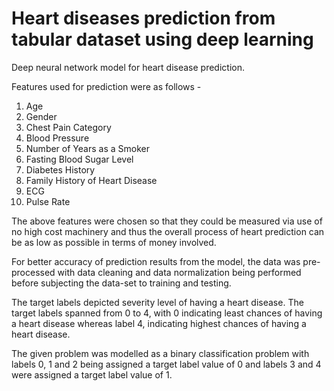# Heart diseases prediction from tabular dataset using deep learning
Deep neural network model for heart disease prediction.

Features used for prediction were as follows - 
1) Age
2) Gender
3) Chest Pain Category
4) Blood Pressure
5) Number of Years as a Smoker
6) Fasting Blood Sugar Level
7) Diabetes History
8) Family History of Heart Disease
9) ECG
10) Pulse Rate

The above features were chosen so that they could be measured via use of no high cost machinery and thus the overall process of heart prediction can be as low as possible in terms of money involved.

For better accuracy of prediction results from the model, the data was pre-processed with data cleaning and data normalization being performed before subjecting the data-set to training and testing.

The target labels depicted severity level of having a heart disease. The target labels spanned from 0 to 4, with 0 indicating least chances of having a heart disease whereas label 4, indicating highest chances of having a heart disease.

The given problem was modelled as a binary classification problem with labels 0, 1 and 2 being assigned a target label value of 0 and labels 3 and 4 were assigned a target label value of 1. 
